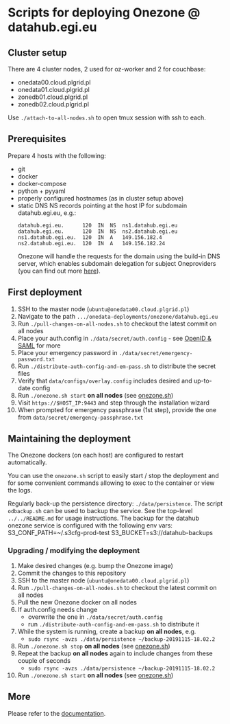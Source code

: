 # Scripts for deploying Onezone @ datahub.egi.eu

## Cluster setup

There are 4 cluster nodes, 2 used for oz-worker and 2 for couchbase:
* onedata00.cloud.plgrid.pl
* onedata01.cloud.plgrid.pl
* zonedb01.cloud.plgrid.pl
* zonedb02.cloud.plgrid.pl

Use `./attach-to-all-nodes.sh` to open tmux session with ssh to each.


## Prerequisites

Prepare 4 hosts with the following:
* git
* docker
* docker-compose
* python + pyyaml
* properly configured hostnames (as in cluster setup above)
* static DNS NS records pointing at the host IP for subdomain datahub.egi.eu, e.g.:
  ```
  datahub.egi.eu.      120  IN  NS  ns1.datahub.egi.eu
  datahub.egi.eu.      120  IN  NS  ns2.datahub.egi.eu
  ns1.datahub.egi.eu.  120  IN  A   149.156.182.4
  ns2.datahub.egi.eu.  120  IN  A   149.156.182.24
  ```
  Onezone will handle the requests for the domain using the build-in DNS server,
  which enables subdomain delegation for subject Oneproviders (you can find out
  more [here][Subdomain delegation]).


## First deployment

1. SSH to the master node (`ubuntu@onedata00.cloud.plgrid.pl`)
2. Navigate to the path `.../onedata-deployments/onezone/datahub.egi.eu`
3. Run `./pull-changes-on-all-nodes.sh` to checkout the latest commit on all nodes
4. Place your auth.config in `./data/secret/auth.config` - see [OpenID & SAML] for more
5. Place your emergency password in `./data/secret/emergency-password.txt`
6. Run `./distribute-auth-config-and-em-pass.sh` to distribute the secret files 
7. Verify that `data/configs/overlay.config` includes desired and up-to-date config
8. Run `./onezone.sh start` **on all nodes** (see [onezone.sh]) 
9. Visit `https://$HOST_IP:9443` and step through the installation wizard
10. When prompted for emergency passphrase (1st step), provide the one from `data/secret/emergency-passphrase.txt`


## Maintaining the deployment

The Onezone dockers (on each host) are configured to restart automatically. 

You can use the `onezone.sh` script to easily start / stop the deployment and
for some convenient commands allowing to exec to the container or view the logs.

Regularly back-up the persistence directory: `./data/persistence`. The script `odbackup.sh`
can be used to backup the service. See the top-level `../../README.md` for 
usage instructions. The backup for the datahub onezone service is configured with 
the following env vars:
S3_CONF_PATH=~/.s3cfg-prod-test
S3_BUCKET=s3://datahub-backups


### Upgrading / modifying the deployment

1. Make desired changes (e.g. bump the Onezone image)
2. Commit the changes to this repository
3. SSH to the master node (`ubuntu@onedata00.cloud.plgrid.pl`)
4. Run `./pull-changes-on-all-nodes.sh` to checkout the latest commit on all nodes
5. Pull the new Onezone docker on all nodes
6. If auth.config needs change
    * overwrite the one in `./data/secret/auth.config`
    * run `./distribute-auth-config-and-em-pass.sh` to distribute it
7. While the system is running, create a backup **on all nodes**, e.g.
    * `sudo rsync -avzs ./data/persistence ~/backup-20191115-18.02.2` 
8. Run `./onezone.sh stop` **on all nodes** (see [onezone.sh]) 
9. Repeat the backup **on all nodes** again to include changes from these couple of seconds
    * `sudo rsync -avzs ./data/persistence ~/backup-20191115-18.02.2` 
10. Run `./onezone.sh start` **on all nodes** (see [onezone.sh]) 


## More

Please refer to the [documentation][onezone docs].


[Subdomain delegation]: https://onedata.org/#/home/documentation/doc/administering_onedata/onezone_tutorial[dns-records-setup-for-subdomain-delegation].html
[onezone.sh]: ../../README.md#onezone.sh
[OpenID & SAML]: https://onedata.org/#/home/documentation/doc/administering_onedata/openid_saml_configuration/openid_saml_configuration_19_02.html
[onezone docs]: https://onedata.org/#/home/documentation/doc/administering_onedata/onezone_tutorial.html
